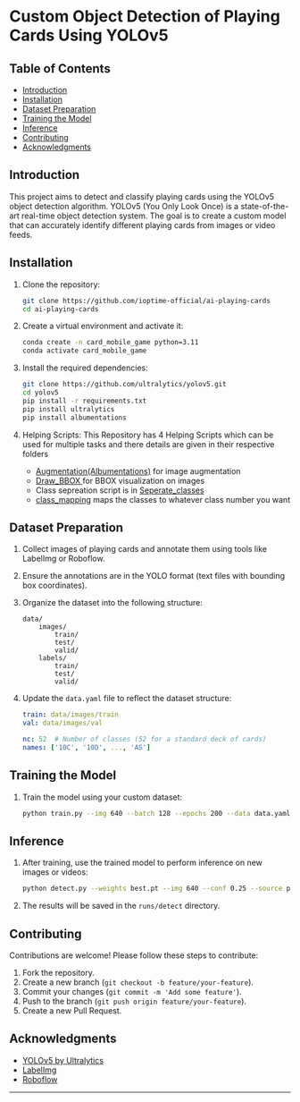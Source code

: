 # Custom Object Detection of Playing Cards Using YOLOv5

## Table of Contents

- [Introduction](#introduction)
- [Installation](#installation)
- [Dataset Preparation](#dataset-preparation)
- [Training the Model](#training-the-model)
- [Inference](#inference)
- [Contributing](#contributing)
- [Acknowledgments](#acknowledgments)

## Introduction

This project aims to detect and classify playing cards using the YOLOv5 object detection algorithm. YOLOv5 (You Only Look Once) is a state-of-the-art real-time object detection system. The goal is to create a custom model that can accurately identify different playing cards from images or video feeds.

## Installation

1. Clone the repository:
    ```bash
    git clone https://github.com/ioptime-official/ai-playing-cards
    cd ai-playing-cards
    ```

2. Create a virtual environment and activate it:
    ```bash
    conda create -n card_mobile_game python=3.11
    conda activate card_mobile_game
    ```

3. Install the required dependencies:
    ```bash
    git clone https://github.com/ultralytics/yolov5.git
    cd yolov5
    pip install -r requirements.txt
    pip install ultralytics
    pip install albumentations
    ```
4. Helping Scripts:
    This Repository has 4 Helping Scripts which can be used for multiple tasks and there details are given in their respective folders
    - [Augmentation(Albumentations)](https://github.com/ioptime-official/ai-playing-cards/tree/main/Augmentation(Albumentation)) for image augmentation
    - [Draw_BBOX ](https://github.com/ioptime-official/ai-playing-cards/tree/main/Augmentation(Albumentation)](https://github.com/ioptime-official/ai-playing-cards/tree/main/Draw_BBOX))for BBOX visualization on images
    - Class sepreation script is in [Seperate_classes](https://github.com/ioptime-official/ai-playing-cards/tree/main/Seperate_classes)
    - [class_mapping](https://github.com/ioptime-official/ai-playing-cards/tree/main/class_mapping) maps the classes to whatever class number you want
## Dataset Preparation

1. Collect images of playing cards and annotate them using tools like LabelImg or Roboflow.
2. Ensure the annotations are in the YOLO format (text files with bounding box coordinates).
3. Organize the dataset into the following structure:
    ```
    data/
        images/
            train/
            test/
            valid/
        labels/
            train/
            test/
            valid/
    ```

4. Update the `data.yaml` file to reflect the dataset structure:
    ```yaml
    train: data/images/train
    val: data/images/val

    nc: 52  # Number of classes (52 for a standard deck of cards)
    names: ['10C', '10D', ..., 'AS']
    ```

## Training the Model

1. Train the model using your custom dataset:
    ```bash
    python train.py --img 640 --batch 128 --epochs 200 --data data.yaml --weights yolov5s.pt
    ```

## Inference

1. After training, use the trained model to perform inference on new images or videos:
    ```bash
    python detect.py --weights best.pt --img 640 --conf 0.25 --source path/to/your/image_or_video
    ```

2. The results will be saved in the `runs/detect` directory.


## Contributing

Contributions are welcome! Please follow these steps to contribute:

1. Fork the repository.
2. Create a new branch (`git checkout -b feature/your-feature`).
3. Commit your changes (`git commit -m 'Add some feature'`).
4. Push to the branch (`git push origin feature/your-feature`).
5. Create a new Pull Request.


## Acknowledgments

- [YOLOv5 by Ultralytics](https://github.com/ultralytics/yolov5)
- [LabelImg](https://github.com/tzutalin/labelImg)
- [Roboflow](https://roboflow.com)

---
